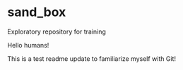# sand_box
Exploratory repository for training

Hello humans!

This is a test readme update to familiarize myself with Git!
